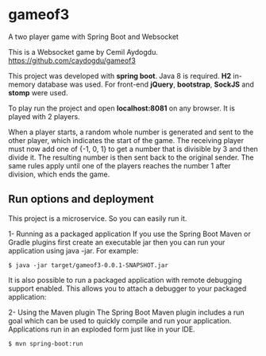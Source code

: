 # gameof3
A two player game with Spring Boot and Websocket

This is a Websocket game by Cemil Aydogdu.
https://github.com/caydogdu/gameof3

This project was developed with **spring boot**. Java 8 is required. **H2** in-memory database was used.
For front-end **jQuery**, **bootstrap**, **SockJS** and **stomp** were used.

To play run the project and open **localhost:8081** on any browser.
It is played with 2 players.

When a player starts, a random whole number is generated and sent to the other player, which 
indicates the start of the game. The receiving player must now add one of {-1, 0, 1} to get a 
number that is divisible by 3 and then divide it. The resulting number is then sent back to the original sender.
The same rules apply until one of the players reaches the number 1 after division, which ends the game.

## Run options and deployment

This project is a microservice. So you can easily run it.

1- Running as a packaged application If you use the Spring Boot Maven or Gradle plugins first create an executable jar then you can run your application using java -jar. For example: 

    $ java -jar target/gameof3-0.0.1-SNAPSHOT.jar
    
It is also possible to run a packaged application with remote debugging support enabled. This allows you to attach a debugger to your packaged application:

2- Using the Maven plugin The Spring Boot Maven plugin includes a run goal which can be used to quickly compile and run your application. Applications run in an exploded form just like in your IDE.

    $ mvn spring-boot:run
